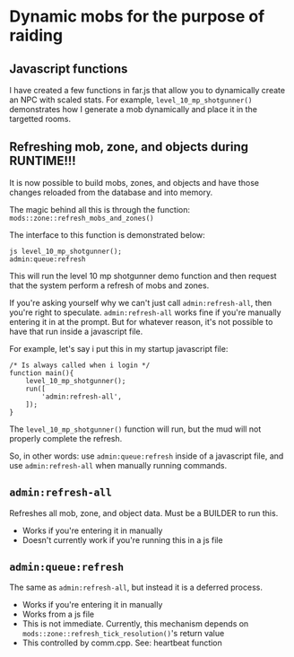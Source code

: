 # Dynamic mobs for the purpose of raiding
## Javascript functions
I have created a few functions in far.js that allow you to dynamically create an NPC with scaled
stats. For example, `level_10_mp_shotgunner()` demonstrates how I generate a mob dynamically 
and place it in the targetted rooms.

## Refreshing mob, zone, and objects during RUNTIME!!!

It is now possible to build mobs, zones, and objects and have those changes reloaded from
the database and into memory. 

The magic behind all this is through the function: `mods::zone::refresh_mobs_and_zones()`

The interface to this function is demonstrated below:

```
js level_10_mp_shotgunner();
admin:queue:refresh
```

This will run the level 10 mp shotgunner demo function and then request that the system
perform a refresh of mobs and zones. 

If you're asking yourself why we can't just call `admin:refresh-all`, then you're right
to speculate. `admin:refresh-all` works fine if you're manually entering it in at the prompt.
But for whatever reason, it's not possible to have that run inside a javascript file.

For example, let's say i put this in my startup javascript file:

```
/* Is always called when i login */
function main(){
	level_10_mp_shotgunner();
	run([
		'admin:refresh-all',
	]);
}
```

The `level_10_mp_shotgunner()` function will run, but the mud will not properly complete
the refresh.

So, in other words: use `admin:queue:refresh` inside of a javascript file, and use 
`admin:refresh-all` when manually running commands.

## `admin:refresh-all`
Refreshes all mob, zone, and object data. Must be a BUILDER to run this.
- Works if you're entering it in manually
- Doesn't currently work if you're running this in a js file

## `admin:queue:refresh`
The same as `admin:refresh-all`, but instead it is a deferred process.
- Works if you're entering it in manually
- Works from a js file
- This is not immediate. Currently, this mechanism depends on `mods::zone::refresh_tick_resolution()`'s return value
- This controlled by comm.cpp. See: heartbeat function

